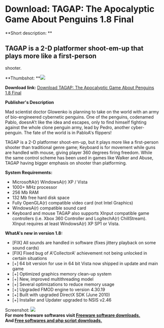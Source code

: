 # Download: TAGAP: The Apocalyptic Game About Penguins 1.8 Final

**Short description: **

## TAGAP is a 2-D platformer shoot-em-up that plays more like a first-person
shooter.

  
**Thumbshot: **![](http://www.freewarefiles.com/screenshot/tagap17_md.jpg)   
  
**Download link:** [Download TAGAP: The Apocalyptic Game About Penguins 1.8 Final](http://freesoftwares.boysofts.com/TAGAP-The-Apocalyptic-Game-About-Penguins_program_42799.html)  
  

**Publisher's Description**  
  

Mad scientist doctor Glowenko is planning to take on the world with an army of
bio-engineered cybernetic penguins. One of the penguins, codenamed Pablo,
doesnA't like the idea and escapes, only to find himself fighting against the
whole clone penguin army, lead by Pedro, another cyber-penguin. The fate of
the world is in PabloA's flippers!  
  
TAGAP is a 2-D platformer shoot-em-up, but it plays more like a first-person
shooter than traditional genre game; Keyboard is for movement while guns are
handled with mouse, giving player 360 degrees firing freedom. While the same
control scheme has been used in games like Walker and Abuse, TAGAP having
bigger emphasis on shooter than platforming.  
  

**System Requirements:**

  * MicrosoftA(r) WindowsA(r) XP / Vista
  * 1000+ MHz processor
  * 256 Mb RAM
  * 132 Mb free hard disk space
  * Fully OpenGLA(r) compatible video card (not Intel Graphics)
  * WindowsA(r) compatible sound card
  * Keyboard and mouse
TAGAP also supports XInput compatible game controllers (i.e. Xbox 360
Controller and LogitechA(r) ChillStream). XInput requires at least WindowsA(r)
XP SP1 or Vista.

**WhatA's new in version 1.8:**

  * [FIX] All sounds are handled in software (fixes jittery playback on some sound cards) 
  * [FIX] Fixed bug of A'CollectorA' achievement not being unlocked in certain situations 
  * [+] 64 bit version for use in 64 bit Vista now shipped in update and main game 
  * [+] Optimized graphics memory clean-up system 
  * [+] New, improved multithreading model 
  * [+] Several optimizations to reduce memory usage 
  * [+] Upgraded FMOD engine to version 4.30.19 
  * [+] Built with upgraded DirectX SDK (June 2010) 
  * [+] Installer and Updater upgraded to NSIS v2.46 

  
  
Screenshot: ![](http://www.freewarefiles.com/screenshot/tagap17.jpg)  
**For more freeware softwares visit [Freeware software downloads.](http://freesoftwares.boysofts.com/)**   
**And [Free softwares and php script downloads.](http://www.boysofts.com/)**

